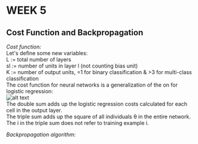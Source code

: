 # **WEEK 5**

## **Cost Function and Backpropagation**  

*Cost function:*  
Let's define some new variables:  
L := total number of layers  
sl := number of units in layer l (not counting bias unit)  
K := number of output units, =1 for binary classification & >3 for multi-class classification  
The cost function for neural networks is a generalization of the on for logistic regression:  
![alt text](https://i.imgur.com/UH2WFoK.jpg)  
The double sum adds up the logistic regression costs calculated for each cell in the output layer.  
The triple sum adds up the square of all individuals θ in the entire network.  
The i in the triple sum does not refer to training example i.

*Backpropagation algorithm:*  

